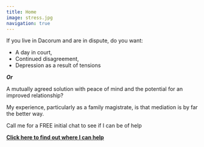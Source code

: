 ```yaml
---
title: Home
image: stress.jpg
navigation: true
---
```

If you live in Dacorum and are in dispute, do you want:

* A day in court,
* Continued disagreement,
* Depression as a result of tensions

***Or***

A mutually agreed solution with peace of mind and the potential for an improved relationship?

My experience, particularly as a family magistrate, is that mediation is by far the better way.

Call me for a FREE initial chat to see if I can be of help

**[Click here to find out where I can help](/mediation)**